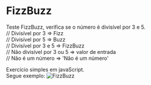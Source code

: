 # FizzBuzz
Teste FizzBuzz, verifica se o número é divisível por 3 e 5.<br>
    // Divisível por 3 => Fizz <br>
    // Divisível por 5 => Buzz <br>
    // Divisível por 3 e 5 => FizzBuzz <br>
    // Não divisível por 3 ou 5 => valor de entrada <br>
    // Não é um número => 'Não é um número' 

Exercício simples em javaScript.<br>
Segue exemplo:
![FizzBuzz](https://user-images.githubusercontent.com/91896967/139882096-6b0a5f09-e2be-4250-9904-1187ef2339c9.PNG)
